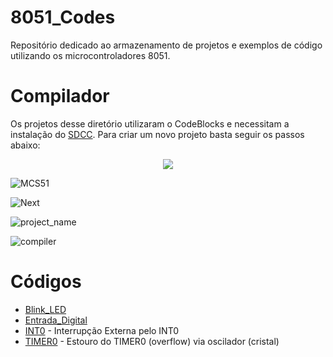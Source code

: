 # 8051_Codes
Repositório dedicado ao armazenamento de projetos e exemplos de código utilizando os microcontroladores 8051.

# Compilador
Os projetos desse diretório utilizaram o CodeBlocks e necessitam a instalação do [SDCC](https://sourceforge.net/projects/sdcc/files/). 
Para criar um novo projeto basta seguir os passos abaixo:

<p align="center">
<img src="https://github.com/user-attachments/assets/826a3a22-c43a-4bdb-b37f-8d5d12ac33c0">
</p>

![MCS51](https://github.com/user-attachments/assets/3ac6a64d-10b3-47e2-91e7-dac45cd0f6e6)

![Next](https://github.com/user-attachments/assets/c0a4fa41-03cb-4b1f-9a5e-e7cd03c28f2d)

![project_name](https://github.com/user-attachments/assets/0118f833-3471-4904-9f01-7d09b4710930)

![compiler](https://github.com/user-attachments/assets/8e3f393f-b54c-41fa-98dd-a3e2aae23925)

# Códigos
- [Blink_LED](Blink)
- [Entrada_Digital](Entrada_Digital)
- [INT0](INT0) - Interrupção Externa pelo INT0
- [TIMER0](TMR0_#1) - Estouro do TIMER0 (overflow) via oscilador (cristal)
